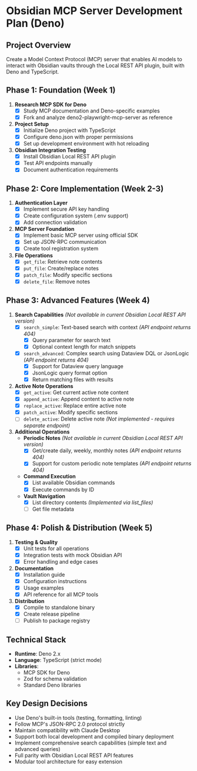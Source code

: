 # Obsidian MCP Server Development Plan (Deno)

## Project Overview

Create a Model Context Protocol (MCP) server that enables AI models to interact with Obsidian vaults through the Local REST API plugin, built with Deno and TypeScript.

## Phase 1: Foundation (Week 1)

1. **Research MCP SDK for Deno**
   - [x] Study MCP documentation and Deno-specific examples
   - [x] Fork and analyze deno2-playwright-mcp-server as reference

2. **Project Setup**
   - [x] Initialize Deno project with TypeScript
   - [x] Configure deno.json with proper permissions
   - [x] Set up development environment with hot reloading

3. **Obsidian Integration Testing**
   - [x] Install Obsidian Local REST API plugin
   - [x] Test API endpoints manually
   - [x] Document authentication requirements

## Phase 2: Core Implementation (Week 2-3)

1. **Authentication Layer**
   - [x] Implement secure API key handling
   - [x] Create configuration system (.env support)
   - [x] Add connection validation

2. **MCP Server Foundation**
   - [x] Implement basic MCP server using official SDK
   - [x] Set up JSON-RPC communication
   - [x] Create tool registration system

3. **File Operations**
   - [x] `get_file`: Retrieve note contents
   - [x] `put_file`: Create/replace notes
   - [x] `patch_file`: Modify specific sections
   - [x] `delete_file`: Remove notes

## Phase 3: Advanced Features (Week 4)

1. **Search Capabilities** _(Not available in current Obsidian Local REST API version)_
   - [x] `search_simple`: Text-based search with context _(API endpoint returns 404)_
     - [x] Query parameter for search text
     - [x] Optional context length for match snippets
   - [x] `search_advanced`: Complex search using Dataview DQL or JsonLogic _(API endpoint returns 404)_
     - [x] Support for Dataview query language
     - [x] JsonLogic query format option
     - [x] Return matching files with results

2. **Active Note Operations**
   - [x] `get_active`: Get current active note content
   - [x] `append_active`: Append content to active note
   - [x] `replace_active`: Replace entire active note
   - [x] `patch_active`: Modify specific sections
   - [ ] `delete_active`: Delete active note _(Not implemented - requires separate endpoint)_

3. **Additional Operations**
   - **Periodic Notes** _(Not available in current Obsidian Local REST API version)_
     - [x] Get/create daily, weekly, monthly notes _(API endpoint returns 404)_
     - [x] Support for custom periodic note templates _(API endpoint returns 404)_
   - **Command Execution**
     - [x] List available Obsidian commands
     - [x] Execute commands by ID
   - **Vault Navigation**
     - [x] List directory contents _(Implemented via list_files)_
     - [ ] Get file metadata

## Phase 4: Polish & Distribution (Week 5)

1. **Testing & Quality**
   - [x] Unit tests for all operations
   - [x] Integration tests with mock Obsidian API
   - [x] Error handling and edge cases

2. **Documentation**
   - [x] Installation guide
   - [x] Configuration instructions
   - [x] Usage examples
   - [x] API reference for all MCP tools

3. **Distribution**
   - [x] Compile to standalone binary
   - [x] Create release pipeline
   - [ ] Publish to package registry

## Technical Stack

- **Runtime**: Deno 2.x
- **Language**: TypeScript (strict mode)
- **Libraries**:
  - MCP SDK for Deno
  - Zod for schema validation
  - Standard Deno libraries

## Key Design Decisions

- Use Deno's built-in tools (testing, formatting, linting)
- Follow MCP's JSON-RPC 2.0 protocol strictly
- Maintain compatibility with Claude Desktop
- Support both local development and compiled binary deployment
- Implement comprehensive search capabilities (simple text and advanced queries)
- Full parity with Obsidian Local REST API features
- Modular tool architecture for easy extension
